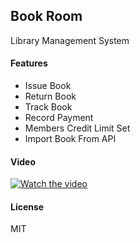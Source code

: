 ## Book Room

Library Management System

#### Features

* Issue Book<br />
* Return Book<br />
* Track Book<br />
* Record Payment<br />
* Members Credit Limit Set<br />
* Import Book From API<br />

#### Video

[![Watch the video]()](https://drive.google.com/file/d/1E6fjB97mCxGF4US6j9K_elFJkZRQl1hp/view?usp=drive_link)

#### License

MIT
